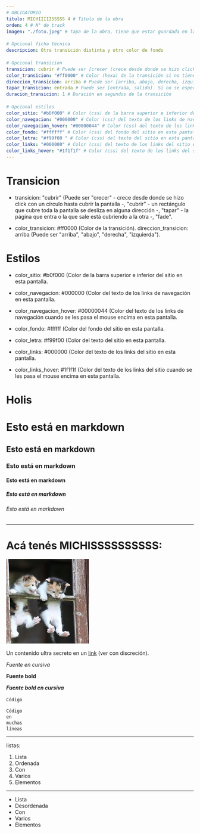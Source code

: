 ```yaml
---
# OBLIGATORIO
titulo: MICHIIIIISSSSS 4 # Titulo de la obra
orden: 4 # N° de track
imagen: "./foto.jpeg" # Tapa de la obra, tiene que estar guardada en la misma carpeta

# Opcional ficha técnica
descripcion: Otra transición distinta y otro color de fondo

# Opcional transicion
transicion: cubrir # Puede ser [crecer (crece desde donde se hizo click con un círculo hasta cubrir la pantalla), cubrir (una imagen/rectángulo que cubre toda la pantalla se desliza en alguna dirección), tapar (la página que entra o la que sale está cubriendo a la otra), fade]. Si no se especifica, es crecer por defecto
color_transicion: "#ff0000" # Color (hexa) de la transición si no tiene imagen, es #000000 por defecto. Válido para transiciones [crecer, cubrir (sin imagen)]
direccion_transicion: arriba # Puede ser [arriba, abajo, derecha, izquierda]. Si no se especifíca, es derecha por defecto. Válido para [cubrir]
tapar_transicion: entrada # Puede ser [entrada, salida]. Si no se especifíca, es entrada por defecto. Válido para [tapar]
duracion_transicion: 1 # Duración en segundos de la transición

# Opcional estilos
color_sitio: "#b0f000" # Color (css) de la barra superior e inferior del sitio en esta pantalla, es #000000 por defecto.
color_navegacion: "#000000" # Color (css) del texto de los links de navegación en esta pantalla, es #ffffff por defecto.
color_navegacion_hover: "#00000044" # Color (css) del texto de los links de navegación cuando se les pasa el mouse encima en esta pantalla, es #eeeeee44 por defecto.
color_fondo: "#ffffff" # Color (css) del fondo del sitio en esta pantalla, es #ffffff por defecto.
color_letra: "#f99f00 " # Color (css) del texto del sitio en esta pantalla, es #000000 por defecto.
color_links: "#000000" # Color (css) del texto de los links del sitio en esta pantalla, es #065A82 por defecto.
color_links_hover: "#1f1f1f" # Color (css) del texto de los links del sitio cuando se les pasa el mouse encima en esta pantalla, es #1C7293 por defecto.
---
```


# Transicion
- transicion: "cubrir" (Puede ser "crecer" - crece desde donde se hizo click con un círculo hasta cubrir la pantalla -, "cubrir" - un rectángulo que cubre toda la pantalla se desliza en alguna dirección -, "tapar" - la página que entra o la que sale está cubriendo a la otra -, "fade".

- color\_transicion: #ff0000 (Color de la transición).
direccion_transicion: arriba (Puede ser "arriba", "abajo", "derecha", "izquierda").

# Estilos
- color\_sitio: #b0f000 (Color de la barra superior e inferior del sitio en esta pantalla.

- color\_navegacion: #000000 (Color del texto de los links de navegación en esta pantalla.

- color\_navegacion_hover: #00000044 (Color del texto de los links de navegación cuando se les pasa el mouse encima en esta pantalla.

- color\_fondo: #ffffff (Color del fondo del sitio en esta pantalla.

- color\_letra: #f99f00 (Color del texto del sitio en esta pantalla.

- color\_links: #000000 (Color del texto de los links del sitio en esta pantalla.

- color\_links_hover: #1f1f1f (Color del texto de los links del sitio cuando se les pasa el mouse encima en esta pantalla.

# Holis

# Esto está en markdown
## Esto está en markdown
### Esto está en markdown
#### Esto está en markdown
##### Esto está en markdown
###### Esto está en markdown

---

# Acá tenés MICHISSSSSSSSSS:

![michis](./foto.jpeg)

Un contenido ultra secreto en un [link](https://www.youtube.com/watch?v=dQw4w9WgXcQ) (ver con discreción).

*Fuente en cursiva*

**Fuente bold**

_**Fuente bold en cursiva**_

`Código`

```
Código
en
muchas
líneas
```

---

listas:

1. Lista
2. Ordenada
3. Con
4. Varios
5. Elementos

---

- Lista
- Desordenada
- Con
- Varios
- Elementos

